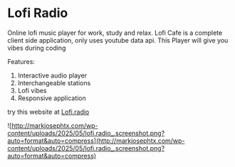 # Lofi Radio

Online lofi music player for work, study and relax. Lofi Cafe is a complete client side application, only uses youtube data api.
This Player will give you vibes during coding 

Features:
  1. Interactive audio player
  2. Interchangeable stations
  3. Lofi vibes
  4. Responsive application

try this website at [Lofi.radio](https://markjosephtx.github.io/lofi-radio/)

![http://markjosephtx.com/wp-content/uploads/2025/05/lofi.radio_.screenshot.png?auto=format&auto=compress](http://markjosephtx.com/wp-content/uploads/2025/05/lofi.radio_.screenshot.png?auto=format&auto=compress)


